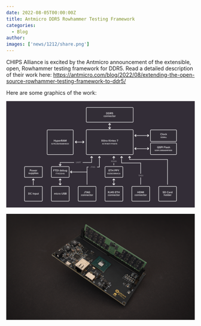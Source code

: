 ```yaml
---
date: 2022-08-05T00:00:00Z
title: Antmicro DDR5 Rowhammer Testing Framework
categories:
  - Blog
author: 
images: ['news/1212/share.png']
---
```


CHIPS Alliance is excited by the Antmicro announcement of the extensible, open, Rowhammer testing framework for DDR5. Read a detailed description of their work here: https://antmicro.com/blog/2022/08/extending-the-open-source-rowhammer-testing-framework-to-ddr5/

Here are some graphics of the work:

![DDR5 diagram](DDR5-diagram.svg)

![DDR5 device](DDR5-photo.png)